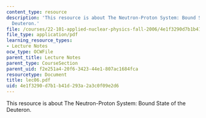 ```yaml
---
content_type: resource
description: 'This resource is about The Neutron-Proton System: Bound State of the
  Deuteron.'
file: /courses/22-101-applied-nuclear-physics-fall-2006/4e1f3290d7b1b41d293a2a3c0f09e2d6_lec06.pdf
file_type: application/pdf
learning_resource_types:
- Lecture Notes
ocw_type: OCWFile
parent_title: Lecture Notes
parent_type: CourseSection
parent_uid: f2e251a4-20f6-3423-44e1-807ac1684fca
resourcetype: Document
title: lec06.pdf
uid: 4e1f3290-d7b1-b41d-293a-2a3c0f09e2d6
---
```

This resource is about The Neutron-Proton System: Bound State of the Deuteron.

